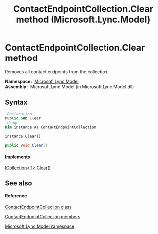 ﻿---
title: ContactEndpointCollection.Clear method  (Microsoft.Lync.Model)
TOCTitle: 'Clear method '
ms:assetid: M:Microsoft.Lync.Model.ContactEndpointCollection.Clear_DI_3_UC_OCS14MrefLyncWPF
ms:mtpsurl: https://msdn.microsoft.com/en-us/library/microsoft.lync.model.contactendpointcollection.clear_di_3_uc_ocs14mreflyncwpf(v=office.15)
ms:contentKeyID: 48600368
ms.date: 07/28/2014
mtps_version: v=office.15
f1_keywords:
- Microsoft.Lync.Model.ContactEndpointCollection.Clear
dev_langs:
- CSharp
- JScript
- VB
- other
---

# ContactEndpointCollection.Clear method

Removes all contact endpoints from the collection.

**Namespace:**  [Microsoft.Lync.Model](microsoft-lync-model-namespace_2.md)  
**Assembly:**  Microsoft.Lync.Model (in Microsoft.Lync.Model.dll)

## Syntax

``` vb
'Declaration
Public Sub Clear
'Usage
Dim instance As ContactEndpointCollection

instance.Clear()
```

``` csharp
public void Clear()
```

#### Implements

[ICollection\<T\>.Clear()](http://msdn2.microsoft.com/en-us/library/5axy4fbh)  

## See also

#### Reference

[ContactEndpointCollection class](contactendpointcollection-class-microsoft-lync-model_2.md)

[ContactEndpointCollection members](contactendpointcollection-members-microsoft-lync-model_2.md)

[Microsoft.Lync.Model namespace](microsoft-lync-model-namespace_2.md)


